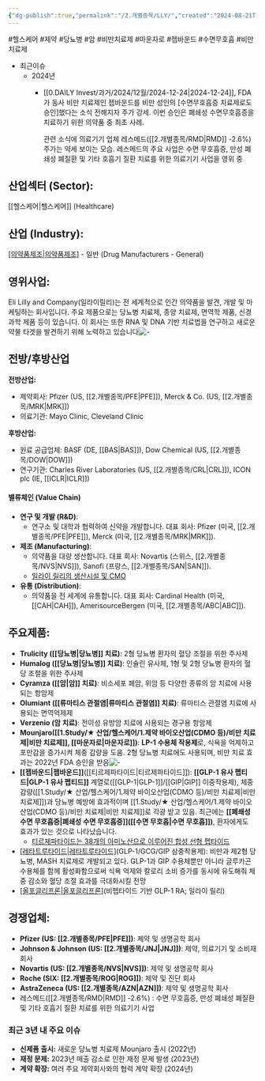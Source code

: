 ```yaml
---
{"dg-publish":true,"permalink":"/2.개별종목/LLY/","created":"2024-08-21T17:21:12.737+09:00","updated":"2025-06-03T20:05:59.913+09:00"}
---
```


#헬스케어 #제약 #당뇨병 #암 #비만치료제 #마운자로 #젭바운드 #수면무호흡 #비만치료제 


- 최근이슈
	- 2024년
		- [[0.DAILY Invest/과거/2024/12월/2024-12-24\|2024-12-24]], FDA가 동사 비만 치료제인 젭바운드를 비만 성인의 [수면무호흡증 치료제로도 승인]했다는 소식 전해지자 주가 강세. 이번 승인은 폐쇄성 수면무호흡증을 치료하기 위한 의약품 중 최초 사례. 
		  
		  관련 소식에 의료기기 업체 레스메드([[2.개별종목/RMD\|RMD]] -2.6%) 주가는 약세 보이는 모습. 레스메드의 주요 사업은 수면 무호흡증, 만성 폐쇄성 폐질환 및 기타 호흡기 질환 치료를 위한 의료기기 사업을 영위 중



## **산업섹터 (Sector):** 

[[헬스케어\|헬스케어]] (Healthcare)  

## **산업 (Industry):** 

[[의약품제조\|의약품제조]]([[제약\|제약]]) - 일반 (Drug Manufacturers - General)


## **영위사업**:

Eli Lilly and Company(일라이릴리)는 전 세계적으로 인간 의약품을 발견, 개발 및 마케팅하는 회사입니다. 주요 제품으로는 당뇨병 치료제, 종양 치료제, 면역학 제품, 신경과학 제품 등이 있습니다. 이 회사는 또한 RNA 및 DNA 기반 치료법을 연구하고 새로운 약물 타겟을 발견하기 위해 노력하고 있습니다![-](/img/user/attachments/Pasted%20image%2020240828151129.png)

## 전방/후방산업

**전방산업:**

- 제약회사: Pfizer (US, [[2.개별종목/PFE\|PFE]]), Merck & Co. (US, [[2.개별종목/MRK\|MRK]])
- 의료기관: Mayo Clinic, Cleveland Clinic

**후방산업:**

- 원료 공급업체: BASF (DE, [[BAS\|BAS]]), Dow Chemical (US, [[2.개별종목/DOW\|DOW]])
- 연구기관: Charles River Laboratories (US, [[2.개별종목/CRL\|CRL]]), ICON plc (IE, [[ICLR\|ICLR]])


#### 밸류체인 (Value Chain)

- **연구 및 개발 (R&D)**:
    - 연구소 및 대학과 협력하여 신약을 개발합니다. 대표 회사: Pfizer (미국, [[2.개별종목/PFE\|PFE]]), Merck (미국, [[2.개별종목/MRK\|MRK]]).
- **제조 (Manufacturing)**:
    - 의약품을 대량 생산합니다. 대표 회사: Novartis (스위스, [[2.개별종목/NVS\|NVS]]), Sanofi (프랑스, [[2.개별종목/SAN\|SAN]]).
    - [일라이 릴리의 생산시설 및 CMO](9.9_모두가%20기다린%20마법의%20약.pdf#page=25&selection=269,0,277,3&color=yellow)
- **유통 (Distribution)**:
    - 의약품을 전 세계에 유통합니다. 대표 회사: Cardinal Health (미국, [[CAH\|CAH]]), AmerisourceBergen (미국, [[2.개별종목/ABC\|ABC]]).


## **주요제품**:

- **Trulicity ([[당뇨병\|당뇨병]] 치료)**: 2형 당뇨병 환자의 혈당 조절을 위한 주사제
- **Humalog ([[당뇨병\|당뇨병]] 치료)**: 인슐린 유사체, 1형 및 2형 당뇨병 환자의 혈당 조절을 위한 주사제
- **Cyramza ([[암\|암]] 치료)**: 비소세포 폐암, 위암 등 다양한 종류의 암 치료에 사용되는 항암제
- **Olumiant ([[류마티스 관절염\|류마티스 관절염]] 치료)**: 류마티스 관절염 치료에 사용되는 면역억제제
- **Verzenio (암 치료)**: 전이성 유방암 치료에 사용되는 경구용 항암제
- **Mounjaro([[1.Study/★ 산업/헬스케어/1.제약 바이오산업(CDMO 등)/비만 치료제\|비만 치료제]], [[마운자로\|마운자로]])**: **LP-1 수용체 작용제**로, 식욕을 억제하고 포만감을 증가시켜 체중 감량을 도움. 2형 당뇨병 치료에도 사용되며, 비만 치료 효과는 2022년 FDA 승인을 받음![-](/img/user/attachments/Pasted%20image%2020240828151149.png)
- **[[젭바운드\|젭바운드]]**([[티르제파타이드\|티르제파타이드]]): **[[GLP-1 유사 펩티드\|GLP-1 유사 펩티드]]** 계열로([[GLP-1\|GLP-1]]/[[GIP\|GIP]] 이중작용제), 체중 감량([[1.Study/★ 산업/헬스케어/1.제약 바이오산업(CDMO 등)/비만 치료제\|비만 치료제]])과 당뇨병 예방에 효과적이며 [[1.Study/★ 산업/헬스케어/1.제약 바이오산업(CDMO 등)/비만 치료제\|비만 치료제]]로 각광 받고 있음. 최근에는 **[[폐쇄성 수면 무호흡증\|폐쇄성 수면 무호흡증]]([[수면 무호흡\|수면 무호흡]])**, 환자에게도 효과가 있는 것으로 나타났습니다.
	- [티르제파타이드는 38개의 아미노산으로 이루어진 합성 선형 펩타이드](9.9_모두가%20기다린%20마법의%20약.pdf#page=35&selection=30,0,43,4&color=yellow)
- [[레타트루타이드\|레타트루타이드]](Retatrutide)(GLP-1/GCG/GIP 삼중작용제): 비만과 제2형 당뇨병, MASH 치료제로 개발되고 있다. GLP-1과 GIP 수용체뿐만 아니라 글루카곤 수용체를 함께 활성화함으로써 식욕 억제와 칼로리 소비 증가를 동시에 유도해줘 체중 감소와 혈당 조절 효과를 극대화시킬 전망
- [[올포글리프론\|올포글리프론]](Orforglipron)(비펩타이드 기반 GLP-1 RA; 일라이 릴리)

## **경쟁업체**:

- **Pfizer (US: [[2.개별종목/PFE\|PFE]])**: 제약 및 생명공학 회사
- **Johnson & Johnson (US: [[2.개별종목/JNJ\|JNJ]])**: 제약, 의료기기 및 소비재 회사
- **Novartis (US: [[2.개별종목/NVS\|NVS]])**: 제약 및 생명공학 회사
- **Roche (SIX: [[2.개별종목/ROG\|ROG]])**: 제약 및 진단 회사
- **AstraZeneca (US: [[2.개별종목/AZN\|AZN]])**: 제약 및 생명공학 회사
- 레스메드([[2.개별종목/RMD\|RMD]] -2.6%) : 수면 무호흡증, 만성 폐쇄성 폐질환 및 기타 호흡기 질환 치료를 위한 의료기기 사업


### 최근 3년 내 주요 이슈

- **신제품 출시:** 새로운 당뇨병 치료제 Mounjaro 출시 (2022년)
- **재정 문제:** 2023년 매출 감소로 인한 재정 문제 발생 (2023년)
- **계약 확장:** 여러 주요 제약회사와의 협력 계약 확장 (2024년)